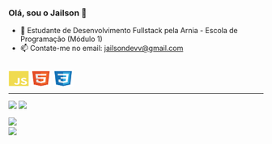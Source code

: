 ### Olá, sou o Jailson 👋

- 🌱 Estudante de Desenvolvimento Fullstack pela Arnia - Escola de Programação (Módulo 1)
- 📫 Contate-me no email: jailsondevv@gmail.com

<div style="display: inline_block"><br>
  <img align="center" alt="JP-Js" height="30" width="40" src="https://raw.githubusercontent.com/devicons/devicon/master/icons/javascript/javascript-plain.svg">
  <img align="center" alt="JP-HTML" height="30" width="40" src="https://raw.githubusercontent.com/devicons/devicon/master/icons/html5/html5-original.svg">
  <img align="center" alt="JP-CSS" height="30" width="40" src="https://raw.githubusercontent.com/devicons/devicon/master/icons/css3/css3-original.svg">
</div>
<hr>
<div> 
  <a href = "mailto:jailsondevv@gmail.com"><img src="https://img.shields.io/badge/-Gmail-%23333?style=for-the-badge&logo=gmail&logoColor=white" target="_blank"></a>
  <a href="https://www.linkedin.com/in/jailsonpereira/" target="_blank"><img src="https://img.shields.io/badge/-LinkedIn-%230077B5?style=for-the-badge&logo=linkedin&logoColor=white" target="_blank"></a>   
</div>

![](https://github-readme-stats.vercel.app/api?username=JailsonCodes&theme=github&hide_border=false&include_all_commits=true&count_private=true)<br/>
![](https://github-readme-streak-stats.herokuapp.com/?user=JailsonCodes&theme=github&hide_border=false)<br/>


